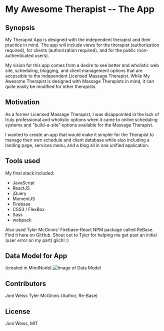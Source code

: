 # My Awesome Therapist -- The App

## Synopsis
My Therapist App is designed with the independent therapist and their practice in mind. The app will include views for the therapist (authorization required), for clients (authorization required), and for the public (non-authenticated users). 

My vision for this app comes from a desire to see better and wholistic web site, scheduling, blogging, and client management options that are accessible to the independent Licensed Massage Therapist. While My Awesome Therapist is designed with Massage Therapists in mind, it can quite easily be modified for other therapists.  


## Motivation
As a former Licensed Massage Therapist, I was disappointed in the lack of truly professional and wholistic options when it came to online scheduling systems and "build-a-site" options available for the Massage Therapist. 

I wanted to create an app that would make it simpler for the Therapist to manage their own schedule and client database while also including a landing page, services menu, and a blog all in one unified application. 


## Tools used
My final stack included:
* JavaScript
* ReactJS
* jQuery
* MomentJS
* Firebase
* CSS3 / FlexBox
* Sass
* webpack

Also used Tyler McGinnis' Firebase-React NPM package called ReBase. Find it here on GitHub. Shout out to Tyler for helping me get past an initial (user error on my part) glich! :)


## Data Model for App
(created in MindNode)
![Image of Data Model](https://github.com/JoniWeiss-tiy/TIY-FInal-Project/blob/master/README-files/data-model.png)


## Contributors
Joni Weiss
Tyler McGinnis (Author, Re-Base)


## License
Joni Weiss, MIT
